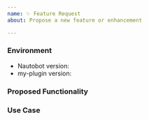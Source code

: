 ```yaml
---
name: ✨ Feature Request
about: Propose a new feature or enhancement

---
```


### Environment
* Nautobot version:  <!-- Example: 1.0.0b3 -->
* my-plugin version:  <!-- Example: 0.1.0 -->

<!--
    Describe in detail the new functionality you are proposing.
-->
### Proposed Functionality

<!--
    Convey an example use case for your proposed feature. Write from the
    perspective of a user who would benefit from the proposed
    functionality and describe how.
--->
### Use Case


